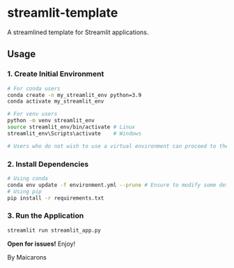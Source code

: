 # streamlit-template
A streamlined template for Streamlit applications.

## Usage

### 1. Create Initial Environment
```bash
# For conda users
conda create -n my_streamlit_env python=3.9
conda activate my_streamlit_env

# For venv users
python -m venv streamlit_env
source streamlit_env/bin/activate # Linux
streamlit_env\Scripts\activate    # Windows

# Users who do not wish to use a virtual environment can proceed to the next step directly
```

### 2. Install Dependencies
```bash
# Using conda
conda env update -f environment.yml --prune # Ensure to modify some details in the environment.yml file
# Using pip
pip install -r requirements.txt
```

### 3. Run the Application
```bash
streamlit run streamlit_app.py
```

**Open for issues!** Enjoy!

By Maicarons
